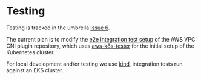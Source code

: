 # Testing

Testing is tracked in the umbrella [Issue 6](https://github.com/aws/aws-controllers-k8s/issues/6).

The current plan is to modify the [e2e integration test setup](https://github.com/aws/amazon-vpc-cni-k8s/blob/bc04604397889430f0a3d5f6e4766b399c1d5fcc/scripts/run-integration-tests.sh) of the AWS VPC CNI plugin repository, which uses [aws-k8s-tester](https://github.com/aws/aws-k8s-tester) for the initial setup of the Kubernetes cluster.

For local development and/or testing we use [kind](https://kind.sigs.k8s.io/),
integration tests run against an EKS cluster.
